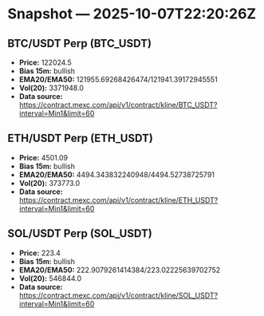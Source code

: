 # Snapshot — 2025-10-07T22:20:26Z

## BTC/USDT Perp (BTC_USDT)
- **Price:** 122024.5
- **Bias 15m:** bullish
- **EMA20/EMA50:** 121955.69268426474/121941.39172945551
- **Vol(20):** 3371948.0
- **Data source:** https://contract.mexc.com/api/v1/contract/kline/BTC_USDT?interval=Min1&limit=60

## ETH/USDT Perp (ETH_USDT)
- **Price:** 4501.09
- **Bias 15m:** bullish
- **EMA20/EMA50:** 4494.343832240948/4494.52738725791
- **Vol(20):** 373773.0
- **Data source:** https://contract.mexc.com/api/v1/contract/kline/ETH_USDT?interval=Min1&limit=60

## SOL/USDT Perp (SOL_USDT)
- **Price:** 223.4
- **Bias 15m:** bullish
- **EMA20/EMA50:** 222.9079261414384/223.02225639702752
- **Vol(20):** 546844.0
- **Data source:** https://contract.mexc.com/api/v1/contract/kline/SOL_USDT?interval=Min1&limit=60
